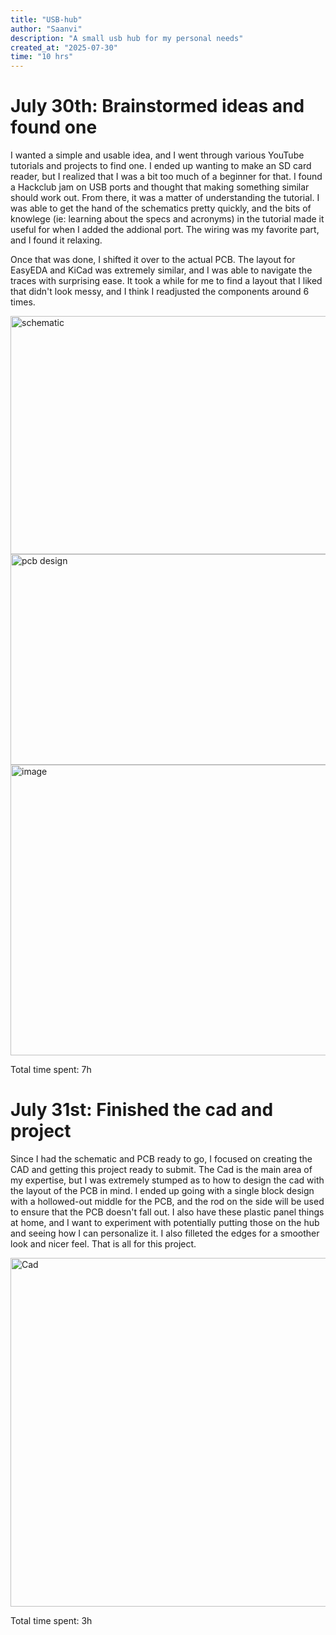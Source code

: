 ```yaml
---
title: "USB-hub"
author: "Saanvi"
description: "A small usb hub for my personal needs"
created_at: "2025-07-30"
time: "10 hrs"
---
```



# July 30th: Brainstormed ideas and found one

I wanted a simple and usable idea, and I went through various YouTube tutorials and projects to find one. I ended up wanting to make an SD card reader, but I realized that I was a bit too much of a beginner for that. I found a Hackclub jam on USB ports and thought that making something similar should work out. From there, it was a matter of understanding the tutorial. I was able to get the hand of the schematics pretty quickly, and the bits of knowlege (ie: learning about the specs and acronyms) in the tutorial made it useful for when I added the addional port. The wiring was my favorite part, and I found it relaxing.

Once that was done, I shifted it over to the actual PCB. The layout for EasyEDA and KiCad was extremely similar, and I was able to navigate the traces with surprising ease. It took a while for me to find a layout that I liked that didn't look messy, and I think I readjusted the components around 6 times.


<img width="542" height="381" alt="schematic" src="https://github.com/user-attachments/assets/ba0b881b-c0fe-4400-9dca-63d99de6171c" />

<img width="708" height="337" alt="pcb design" src="https://github.com/user-attachments/assets/2c1ddedc-24e0-4e7d-8fba-16e3f5cab4aa" />

<img width="855" height="465" alt="image" src="https://github.com/user-attachments/assets/4b2dc574-0b90-4eae-bc05-3088f6dbb39f" />

Total time spent: 7h



# July 31st: Finished the cad and project

Since I had the schematic and PCB ready to go, I focused on creating the CAD and getting this project ready to submit. The Cad is the main area of my expertise, but I was extremely stumped as to how to design the cad with the layout of the PCB in mind. I ended up going with a single block design with a hollowed-out middle for the PCB, and the rod on the side will be used to ensure that the PCB doesn't fall out. I also have these plastic panel things at home, and I want to experiment with potentially putting those on the hub and seeing how I can personalize it. I also filleted the edges for a smoother look and nicer feel. That is all for this project.

<img width="917" height="558" alt="Cad" src="https://github.com/user-attachments/assets/4ee9410b-abab-4d60-882b-fe53ff06ea97" />

Total time spent: 3h


